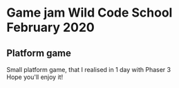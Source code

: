 # Game jam Wild Code School February 2020

## Platform game

Small platform game, that I realised in 1 day with Phaser 3\
Hope you'll enjoy it!
